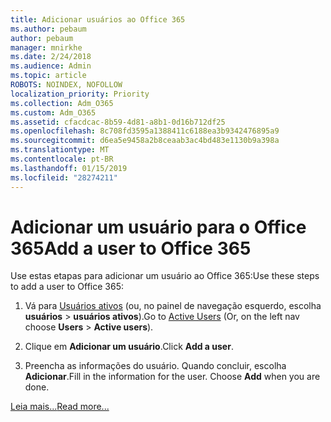 ```yaml
---
title: Adicionar usuários ao Office 365
ms.author: pebaum
author: pebaum
manager: mnirkhe
ms.date: 2/24/2018
ms.audience: Admin
ms.topic: article
ROBOTS: NOINDEX, NOFOLLOW
localization_priority: Priority
ms.collection: Adm_O365
ms.custom: Adm_O365
ms.assetid: cfacdcac-8b59-4d81-a8b1-0d16b712df25
ms.openlocfilehash: 8c708fd3595a1388411c6188ea3b9342476895a9
ms.sourcegitcommit: d6ea5e9458a2b8ceaab3ac4bd483e1130b9a398a
ms.translationtype: MT
ms.contentlocale: pt-BR
ms.lasthandoff: 01/15/2019
ms.locfileid: "28274211"
---
```

# <a name="add-a-user-to-office-365"></a><span data-ttu-id="a43af-102">Adicionar um usuário para o Office 365</span><span class="sxs-lookup"><span data-stu-id="a43af-102">Add a user to Office 365</span></span>

<span data-ttu-id="a43af-103">Use estas etapas para adicionar um usuário ao Office 365:</span><span class="sxs-lookup"><span data-stu-id="a43af-103">Use these steps to add a user to Office 365:</span></span>
  
1. <span data-ttu-id="a43af-104">Vá para [Usuários ativos](https://support.office.com/article/https://portal.office.com/adminportal/home.aspx#/users) (ou, no painel de navegação esquerdo, escolha **usuários** \> **usuários ativos**).</span><span class="sxs-lookup"><span data-stu-id="a43af-104">Go to [Active Users](https://support.office.com/article/https://portal.office.com/adminportal/home.aspx#/users) (Or, on the left nav choose **Users** \> **Active users**).</span></span>
    
2. <span data-ttu-id="a43af-105">Clique em **Adicionar um usuário**.</span><span class="sxs-lookup"><span data-stu-id="a43af-105">Click **Add a user**.</span></span>
    
3. <span data-ttu-id="a43af-p101">Preencha as informações do usuário. Quando concluir, escolha **Adicionar**.</span><span class="sxs-lookup"><span data-stu-id="a43af-p101">Fill in the information for the user. Choose **Add** when you are done.</span></span> 
    
[<span data-ttu-id="a43af-108">Leia mais...</span><span class="sxs-lookup"><span data-stu-id="a43af-108">Read more...</span></span>](https://support.office.com/article/1970f7d6-03b5-442f-b385-5880b9c256ec)
  

